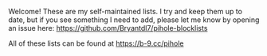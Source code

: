 Welcome! These are my self-maintained lists. I try and keep them up to date, but if you see something I need to add, please let me know by opening an issue here: https://github.com/Bryantdl7/pihole-blocklists

All of these lists can be found at https://b-9.cc/pihole
